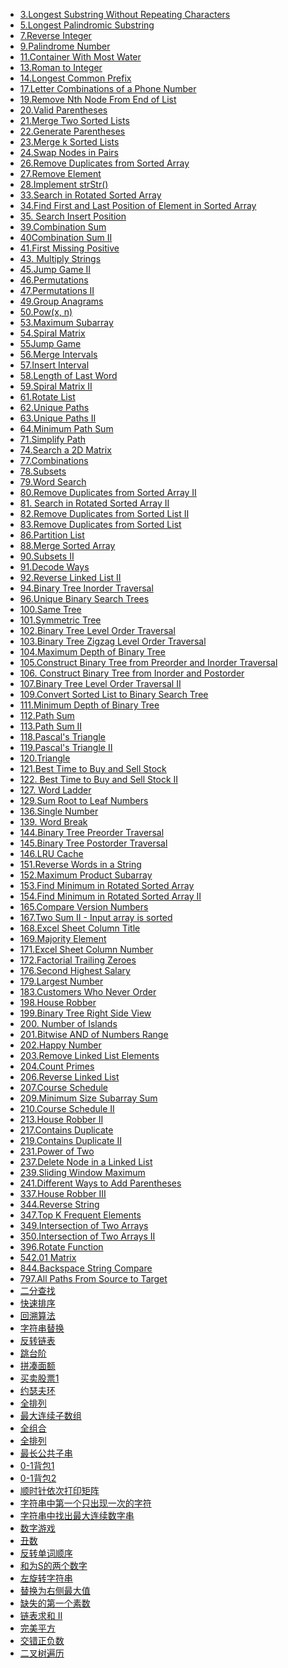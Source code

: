+ [3.Longest Substring Without Repeating Characters](https://github.com/kangdengfei/LeetCode/blob/master/src/main/java/LeetCode1_100/Longest_Substring_Without_Repeating_Characters_3.java)<br>
+ [5.Longest Palindromic Substring](https://github.com/kangdengfei/LeetCode/blob/master/src/main/java/LeetCode1_100/Longest_Palindromic_Substring_5.java)<br>
+ [7.Reverse Integer ](https://github.com/kangdengfei/LeetCode/blob/master/src/main/java/LeetCode1_100/Reverse_Integer_7.java)<br>
+ [9.Palindrome Number](https://github.com/kangdengfei/LeetCode/blob/master/src/main/java/LeetCode1_100/Palindrome_Number_9.java)<br>
+ [11.Container With Most Water](https://github.com/kangdengfei/LeetCode/blob/master/src/main/java/LeetCode1_100/Container_With_Most_Water_11.java)<br>
+ [13.Roman to Integer](https://github.com/kangdengfei/LeetCode/blob/master/src/main/java/LeetCode1_100/Roman_to_Integer_13.java)<br>
+ [14.Longest Common Prefix ](https://github.com/kangdengfei/LeetCode/blob/master/src/main/java/LeetCode1_100/Longest_Common_Prefix_14.java)<br>
+ [17.Letter Combinations of a Phone Number](https://github.com/kangdengfei/LeetCode/blob/master/src/main/java/LeetCode1_100/Letter_Combinations_of_a_Phone_Number_17.java)<br>
+ [19.Remove Nth Node From End of List  ](https://github.com/kangdengfei/LeetCode/blob/master/src/main/java/LeetCode1_100/Remove_Nth_Node_From_End_of_List_19.java)<br>
+ [20.Valid Parentheses ](https://github.com/kangdengfei/LeetCode/blob/master/src/main/java/LeetCode1_100/Valid_Parentheses_20.java)<br>
+ [21.Merge Two Sorted Lists ](https://github.com/kangdengfei/LeetCode/blob/master/src/main/java/LeetCode1_100/Merge_Two_Sorted_Lists_21.java)<br>
+ [22.Generate Parentheses](https://github.com/kangdengfei/LeetCode/blob/master/src/main/java/LeetCode1_100/Generate_Parentheses_22.java)<br>
+ [23.Merge k Sorted Lists ](https://github.com/kangdengfei/LeetCode/blob/master/src/main/java/LeetCode1_100/Merge_k_Sorted_Lists_23.java)<br>
+ [24.Swap Nodes in Pairs ](https://github.com/kangdengfei/LeetCode/blob/master/src/main/java/LeetCode1_100/Swap_Nodes_in_Pairs_24.java)<br>
+ [26.Remove Duplicates from Sorted Array](https://github.com/kangdengfei/LeetCode/blob/master/src/main/java/LeetCode1_100/Remove_Duplicates_from_Sorted_Array_26.java)<br>
+ [27.Remove Element](https://github.com/kangdengfei/LeetCode/blob/master/src/main/java/LeetCode1_100/Remove_Element_27.java)<br>
+ [28.Implement strStr()](https://github.com/kangdengfei/LeetCode/blob/master/src/main/java/LeetCode1_100/Implement_strStr_28.java)<br>
+ [33.Search in Rotated Sorted Array](https://github.com/kangdengfei/LeetCode/blob/master/src/main/java/LeetCode1_100/Search_in_Rotated_Sorted_Array_33.java)<br>
+ [34.Find First and Last Position of Element in Sorted Array](https://github.com/kangdengfei/LeetCode/blob/master/src/main/java/LeetCode1_100/Find_First_and_Last_Position_of_Element_in_Sorted_Array_34.java)<br>
+ [35. Search Insert Position](https://github.com/kangdengfei/LeetCode/blob/master/src/main/java/LeetCode1_100/Search_Insert_Position_35.java)<br>
+ [39.Combination Sum](https://github.com/kangdengfei/LeetCode/blob/master/src/main/java/LeetCode1_100/Combination_Sum_39.java)<br>
+ [40Combination Sum II ](https://github.com/kangdengfei/LeetCode/blob/master/src/main/java/LeetCode1_100/Combination_Sum_II_40.java)<br>
+ [41.First Missing Positive](https://github.com/kangdengfei/LeetCode/blob/master/src/main/java/LeetCode1_100/First_Missing_Positive_41.java)<br>
+ [43. Multiply Strings](https://github.com/kangdengfei/LeetCode/blob/master/src/main/java/LeetCode1_100/Multiply_Strings_43.java)<br>
+ [45.Jump Game II  ](https://github.com/kangdengfei/LeetCode/blob/master/src/main/java/LeetCode1_100/Jump_Game_II_45.java)<br>
+ [46.Permutations ](https://github.com/kangdengfei/LeetCode/blob/master/src/main/java/LeetCode1_100/Permutations_46.java)<br>
+ [47.Permutations II](https://github.com/kangdengfei/LeetCode/blob/master/src/main/java/LeetCode1_100/Permutations_II_47.java)<br>
+ [49.Group Anagrams  ](https://github.com/kangdengfei/LeetCode/blob/master/src/main/java/LeetCode1_100/Group_Anagrams_49.java)<br>
+ [50.Pow(x, n)](https://github.com/kangdengfei/LeetCode/blob/master/src/main/java/LeetCode1_100/Powxn_50.java)<br>
+ [53.Maximum Subarray](https://github.com/kangdengfei/LeetCode/blob/master/src/main/java/LeetCode1_100/Maximum_Subarray_53.java)<br>
+ [54.Spiral Matrix ](https://github.com/kangdengfei/LeetCode/blob/master/src/main/java/LeetCode1_100/Spiral_Matrix_54.java)<br>
+ [55Jump Game ](https://github.com/kangdengfei/LeetCode/blob/master/src/main/java/LeetCode1_100/Jump_Game_55.java)<br>
+ [56.Merge Intervals ](https://github.com/kangdengfei/LeetCode/blob/master/src/main/java/LeetCode1_100/Merge_Intervals_56.java)<br>
+ [57.Insert Interval](https://github.com/kangdengfei/LeetCode/blob/master/src/main/java/LeetCode1_100/Insert_Interval_57.java)<br>
+ [58.Length of Last Word  ](https://github.com/kangdengfei/LeetCode/blob/master/src/main/java/LeetCode1_100/Length_of_Last_Word_58.java)<br>
+ [59.Spiral Matrix II ](https://github.com/kangdengfei/LeetCode/blob/master/src/main/java/LeetCode1_100/Spiral_Matrix_II_59.java)<br>
+ [61.Rotate List  ](https://github.com/kangdengfei/LeetCode/blob/master/src/main/java/LeetCode1_100/Rotate_List_61.java)<br>
+ [62.Unique Paths  ]()
+ [63.Unique Paths II ](https://github.com/kangdengfei/LeetCode/blob/master/src/main/java/LeetCode1_100/Unique_Paths_II_63.java)<br>
+ [64.Minimum Path Sum](https://github.com/kangdengfei/LeetCode/blob/master/src/main/java/LeetCode1_100/Minimum_Path_Sum_64.java)<br>
+ [71.Simplify Path ](https://github.com/kangdengfei/LeetCode/blob/master/src/main/java/LeetCode1_100/Simplify_Path_71.java)<br>
+ [74.Search a 2D Matrix]()
+ [77.Combinations  ]()
+ [78.Subsets ](https://github.com/kangdengfei/LeetCode/blob/master/src/main/java/LeetCode1_100/Subsets_78.java)<br>
+ [79.Word Search](https://github.com/kangdengfei/LeetCode/blob/master/src/main/java/LeetCode1_100/Word_Search_79.java)<br>
+ [80.Remove Duplicates from Sorted Array II](https://github.com/kangdengfei/LeetCode/blob/master/src/main/java/LeetCode1_100/Remove_Duplicates_from_Sorted_Array_II_80.java)<br>
+ [81. Search in Rotated Sorted Array II](https://github.com/kangdengfei/LeetCode/blob/master/src/main/java/LeetCode1_100/Search_in_Rotated_Sorted_Array_II_81.java)<br>
+ [82.Remove Duplicates from Sorted List II ](https://github.com/kangdengfei/LeetCode/blob/master/src/main/java/LeetCode1_100/Remove_Duplicates_from_Sorted_List_II_82.java)<br>
+ [83.Remove Duplicates from Sorted List  ]()
+ [86.Partition List ](https://github.com/kangdengfei/LeetCode/blob/master/src/main/java/LeetCode1_100/Partition_List_86.java)<br>
+ [88.Merge Sorted Array](https://github.com/kangdengfei/LeetCode/blob/master/src/main/java/LeetCode1_100/Merge_Sorted_Array_88.java)<br>
+ [90.Subsets II](https://github.com/kangdengfei/LeetCode/blob/master/src/main/java/LeetCode1_100/Subsets_II_90.java)<br>
+ [91.Decode Ways ](https://github.com/kangdengfei/LeetCode/blob/master/src/main/java/LeetCode1_100/Decode_Ways_91.java)<br>
+ [92.Reverse Linked List II ](https://github.com/kangdengfei/LeetCode/blob/master/src/main/java/LeetCode1_100/Reverse_Linked_List_II_92.java)<br>
+ [94.Binary Tree Inorder Traversal](https://github.com/kangdengfei/LeetCode/blob/master/src/main/java/LeetCode1_100/Binary_Tree_Inorder_Traversal_94.java)<br>
+ [96.Unique Binary Search Trees](https://github.com/kangdengfei/LeetCode/blob/master/src/main/java/LeetCode1_100/Unique_Binary_Search_Trees_96.java)<br>
+ [100.Same Tree  ](https://github.com/kangdengfei/LeetCode/blob/master/src/main/java/LeetCode1_100/Same_Tree_100.java)<br>
+ [101.Symmetric Tree](https://github.com/kangdengfei/LeetCode/blob/master/src/main/java/LeetCode101_150/Symmetric_Tree_101.java)<br>
+ [102.Binary Tree Level Order Traversal](https://github.com/kangdengfei/LeetCode/blob/master/src/main/java/LeetCode101_150/Binary_Tree_Level_Order_Traversal_102.java)<br>
+ [103.Binary Tree Zigzag Level Order Traversal ](https://github.com/kangdengfei/LeetCode/blob/master/src/main/java/LeetCode101_150/Binary_Tree_Zigzag_Level_Order_Traversal_103.java)
+ [104.Maximum Depth of Binary Tree ](https://github.com/kangdengfei/LeetCode/blob/master/src/main/java/LeetCode101_150/Maximum_Depth_of_Binary_Tree_104.java)<br>
+ [105.Construct Binary Tree from Preorder and Inorder Traversal](https://github.com/kangdengfei/LeetCode/blob/master/src/main/java/LeetCode101_150/Construct_Binary_Tree_from_Preorder_and_Inorder_105.java)<br>
+ [106. Construct Binary Tree from Inorder and Postorder](https://github.com/kangdengfei/LeetCode/blob/master/src/main/java/LeetCode101_150/Construct_Binary_Tree_from_Inorder_and_Postorder_106.java)<br>
+ [107.Binary Tree Level Order Traversal II]()
+ [109.Convert Sorted List to Binary Search Tree ]()
+ [111.Minimum Depth of Binary Tree ]()
+ [112.Path Sum](https://github.com/kangdengfei/LeetCode/blob/master/src/main/java/LeetCode101_150/Path_Sum_112.java)<br>
+ [113.Path Sum II](https://github.com/kangdengfei/LeetCode/blob/master/src/main/java/LeetCode101_150/Path_Sum_II_113.java)<br>
+ [118.Pascal's Triangle ](https://github.com/kangdengfei/LeetCode/blob/master/src/main/java/LeetCode101_150/Pascals_Triangle_118.java)<br>
+ [119.Pascal's Triangle II](https://github.com/kangdengfei/LeetCode/blob/master/src/main/java/LeetCode101_150/Pascals_Triangle_II_119.java)<br>
+ [120.Triangle](https://github.com/kangdengfei/LeetCode/blob/master/src/main/java/LeetCode101_150/Triangle_120.java)<br>
+ [121.Best Time to Buy and Sell Stock](https://github.com/kangdengfei/LeetCode/blob/master/src/main/java/LeetCode101_150/Best_Time_to_Buy_and_Sell_Stock_121.java)<br>
+ [122. Best Time to Buy and Sell Stock II](https://github.com/kangdengfei/LeetCode/blob/master/src/main/java/LeetCode101_150/Best_Time_to_Buy_and_Sell_Stock_II_122.java)
+ [127. Word Ladder](https://github.com/kangdengfei/LeetCode/blob/master/src/main/java/LeetCode101_150/Word_Ladder_127.java)<br>
+ [129.Sum Root to Leaf Numbers](https://github.com/kangdengfei/LeetCode/blob/master/src/main/java/LeetCode101_150/Sum_Root_to_Leaf_Numbers_129.java)<br>
+ [136.Single Number](https://github.com/kangdengfei/LeetCode/blob/master/src/main/java/LeetCode101_150/Single_Number_136.java)<br>
+ [139. Word Break](https://github.com/kangdengfei/LeetCode/blob/master/src/main/java/LeetCode101_150/Word_Break_139.java)<br>
+ [144.Binary Tree Preorder Traversal](https://github.com/kangdengfei/LeetCode/blob/master/src/main/java/LeetCode101_150/Binary_Tree_Preorder_Traversal_144.java)<br>
+ [145.Binary Tree Postorder Traversal](https://github.com/kangdengfei/LeetCode/blob/master/src/main/java/LeetCode101_150/Binary_Tree_Postorder_Traversal_145.java)<br>
+ [146.LRU Cache](https://github.com/kangdengfei/LeetCode/blob/master/src/main/java/LeetCode101_150/LRU_Cache_146.java)<br>
+ [151.Reverse Words in a String](https://github.com/kangdengfei/LeetCode/blob/master/src/main/java/LeetCode151_200/Reverse_Words_in_a_String_151.java)<br>
+ [152.Maximum Product Subarray](https://github.com/kangdengfei/LeetCode/blob/master/src/main/java/LeetCode151_200/Maximum_Product_Subarray_152.java)<br>
+ [153.Find Minimum in Rotated Sorted Array ](https://github.com/kangdengfei/LeetCode/blob/master/src/main/java/LeetCode151_200/Find_Minimum_in_Rotated_Sorted_Array_153.java)<br>
+ [154.Find Minimum in Rotated Sorted Array II](https://github.com/kangdengfei/LeetCode/blob/master/src/main/java/LeetCode151_200/Find_Minimum_in_Rotated_Sorted_Array_II_154.java)<br>
+ [165.Compare Version Numbers](https://github.com/kangdengfei/LeetCode/blob/master/src/main/java/LeetCode151_200/Compare_Version_Numbers_165.java)<br>
+ [167.Two Sum II - Input array is sorted ](https://github.com/kangdengfei/LeetCode/blob/master/src/main/java/LeetCode151_200/Two_Sum_II_Input_array_is_sorted_167.java)<br>
+ [168.Excel Sheet Column Title ](https://github.com/kangdengfei/LeetCode/blob/master/src/main/java/LeetCode151_200/Excel_Sheet_Column_Title_168.java)<br>
+ [169.Majority Element ](https://github.com/kangdengfei/LeetCode/blob/master/src/main/java/LeetCode151_200/Majority_Element_169.java)<br>
+ [171.Excel Sheet Column Number ](https://github.com/kangdengfei/LeetCode/blob/master/src/main/java/LeetCode151_200/Excel_Sheet_Column_Number_171.java)<br>
+ [172.Factorial Trailing Zeroes](https://github.com/kangdengfei/LeetCode/blob/master/src/main/java/LeetCode151_200/Factorial_Trailing_Zeroes_172.java)<br>
+ [176.Second Highest Salary ](https://github.com/kangdengfei/LeetCode/blob/master/src/main/java/sql/176_Second_Highest_Salary.sql)<br>
+ [179.Largest Number](https://github.com/kangdengfei/LeetCode/blob/master/src/main/java/LeetCode151_200/Largest_Number_179.java)<br>
+ [183.Customers Who Never Order](https://github.com/kangdengfei/LeetCode/blob/master/src/main/java/sql/183_Customers_Who_Never_Order.sql)<br>
+ [198.House Robber ](https://github.com/kangdengfei/LeetCode/blob/master/src/main/java/LeetCode151_200/House_Robber_198.java)<br>
+ [199.Binary Tree Right Side View]()<br>
+ [200. Number of Islands](https://github.com/kangdengfei/LeetCode/blob/master/src/main/java/LeetCode151_200/Number_of_Islands_200.java)<br>
+ [201.Bitwise AND of Numbers Range](https://github.com/kangdengfei/LeetCode/blob/master/src/main/java/LeetCode201_250/Bitwise_AND_of_Numbers_Range_201.java)<br>
+ [202.Happy Number](https://github.com/kangdengfei/LeetCode/blob/master/src/main/java/LeetCode201_250/Happy_Number_201.java)<br>
+ [203.Remove Linked List Elements](https://github.com/kangdengfei/LeetCode/blob/master/src/main/java/LeetCode201_250/Remove_Linked_List_Elements_203.java)<br>
+ [204.Count Primes](https://github.com/kangdengfei/LeetCode/blob/master/src/main/java/LeetCode201_250/Count_Primes_204.java)<br>
+ [206.Reverse Linked List](https://github.com/kangdengfei/LeetCode/blob/master/src/main/java/LeetCode201_250/Reverse_Linked_List_206.java)<br>
+ [207.Course Schedule](https://github.com/kangdengfei/LeetCode/blob/master/src/main/java/LeetCode201_250/Course_Schedule_207.java)<br>
+ [209.Minimum Size Subarray Sum](https://github.com/kangdengfei/LeetCode/blob/master/src/main/java/LeetCode201_250/Minimum_Size_Subarray_Sum_209.java)<br>
+ [210.Course Schedule II ](https://github.com/kangdengfei/LeetCode/blob/master/src/main/java/LeetCode201_250/Course_Schedule_II_210.java)<br>
+ [213.House Robber II ](https://github.com/kangdengfei/LeetCode/blob/master/src/main/java/LeetCode201_250/House_Robber_II_213.java)<br>
+ [217.Contains Duplicate  ](https://github.com/kangdengfei/LeetCode/blob/master/src/main/java/LeetCode201_250/Contains_Duplicate_217.java)<br>
+ [219.Contains Duplicate II ](https://github.com/kangdengfei/LeetCode/blob/master/src/main/java/LeetCode201_250/Contains_Duplicate_II_219.java)<br>
+ [231.Power of Two](https://github.com/kangdengfei/LeetCode/blob/master/src/main/java/LeetCode201_250/Power_of_Two_231.java)<br>
+ [237.Delete Node in a Linked List](https://github.com/kangdengfei/LeetCode/blob/master/src/main/java/LeetCode201_250/Delete_Node_in_a_Linked_List_237.java)<br>
+ [239.Sliding Window Maximum](https://github.com/kangdengfei/LeetCode/blob/master/src/main/java/LeetCode201_250/Sliding_Window_Maximum_239.java)<br>
+ [241.Different Ways to Add Parentheses](https://github.com/kangdengfei/LeetCode/blob/master/src/main/java/LeetCode201_250/Different_Ways_to_Add_Parentheses_241.java)<br>
+ [337.House Robber III](https://github.com/kangdengfei/LeetCode/blob/master/src/main/java/Leetcode250_/House_Robber_III_337.java)<br>
+ [344.Reverse String](https://github.com/kangdengfei/LeetCode/blob/master/src/main/java/Leetcode250_/Reverse_String_344.java)<br>
+ [347.Top K Frequent Elements](https://github.com/kangdengfei/LeetCode/blob/master/src/main/java/Leetcode250_/Top_K_Frequent_Elements_347.java)<br>
+ [349.Intersection of Two Arrays](https://github.com/kangdengfei/LeetCode/blob/master/src/main/java/Leetcode250_/Intersection_of_Two_Arrays_349.java)<br>
+ [350.Intersection of Two Arrays II](https://github.com/kangdengfei/LeetCode/blob/master/src/main/java/Leetcode250_/Intersection_of_Two_Arrays_II_350.java)<br>
+ [396.Rotate Function](https://github.com/kangdengfei/LeetCode/blob/master/src/main/java/Leetcode250_/Rotate_Function_396.java)<br>
+ [542.01 Matrix](https://github.com/kangdengfei/LeetCode/blob/master/src/main/java/Leetcode250_/Matrix_542.java)<br>
+ [844.Backspace String Compare](https://github.com/kangdengfei/LeetCode/blob/master/src/main/java/Leetcode250_/Backspace_String_Compare_844.java)<br>
+ [797.All Paths From Source to Target](https://github.com/kangdengfei/LeetCode/blob/master/src/main/java/mysolution/All_Paths_From_Source_to_Target_797.java)<br>
+ [二分查找](https://github.com/kangdengfei/Code/blob/master/src/main/java/BinarySearch.java)<br>
+ [快速排序](https://github.com/kangdengfei/Code/blob/master/src/main/java/QuickSort.java)<br>
+ [回溯算法](https://github.com/kangdengfei/Code/blob/master/src/main/java/testsolution/Solution1.java)<br>
+ [字符串替换](https://github.com/kangdengfei/Code/blob/master/src/main/java/testsolution/Solution3.java)<br>
+ [反转链表](https://github.com/kangdengfei/Code/blob/master/src/main/java/testsolution/Solution4.java)<br>
+ [跳台阶](https://github.com/kangdengfei/Code/blob/master/src/main/java/testsolution/Solution5.java)<br>
+ [拼凑面额](https://github.com/kangdengfei/Code/blob/master/src/main/java/testsolution/Solution6.java)<br>
+ [买卖股票1](https://github.com/kangdengfei/Code/blob/master/src/main/java/testsolution/Solution7.java)<br>
+ [约瑟夫环](https://github.com/kangdengfei/Code/blob/master/src/main/java/testsolution/Solution8.java)<br>
+ [全排列](https://github.com/kangdengfei/Code/blob/master/src/main/java/testsolution/Solution9.java)<br>
+ [最大连续子数组](https://github.com/kangdengfei/Code/blob/master/src/main/java/testsolution/Solution10.java)<br>
+ [全组合](https://github.com/kangdengfei/Code/blob/master/src/main/java/testsolution/Solution11.java)<br>
+ [全排列](https://github.com/kangdengfei/Code/blob/master/src/main/java/testsolution/Solution12.java)<br>
+ [最长公共子串](https://github.com/kangdengfei/Code/blob/master/src/main/java/testsolution/Solution13.java)<br>
+ [0-1背包1](https://github.com/kangdengfei/Code/blob/master/src/main/java/testsolution/Solution14.java)<br>
+ [0-1背包2](https://github.com/kangdengfei/Code/blob/master/src/main/java/testsolution/Solution15.java)<br>
+ [顺时针依次打印矩阵](https://github.com/kangdengfei/Code/blob/master/src/main/java/testsolution/Solution17.java)<br>
+ [字符串中第一个只出现一次的字符](https://github.com/kangdengfei/Code/blob/master/src/main/java/testsolution/Solution19.java)<br>
+ [字符串中找出最大连续数字串](https://github.com/kangdengfei/Code/blob/master/src/main/java/testsolution/Solution20.java)<br>
+ [数字游戏](https://github.com/kangdengfei/Code/blob/master/src/main/java/testsolution/Solution21.java)<br>
+ [丑数](https://github.com/kangdengfei/Code/blob/master/src/main/java/testsolution/Solution22.java)<br>
+ [反转单词顺序](https://github.com/kangdengfei/Code/blob/master/src/main/java/testsolution/Solution23.java)<br>
+ [和为S的两个数字](https://github.com/kangdengfei/Code/blob/master/src/main/java/testsolution/Solution24.java)<br>
+ [左旋转字符串](https://github.com/kangdengfei/Code/blob/master/src/main/java/testsolution/Solution25.java)<br>
+ [替换为右侧最大值](https://github.com/kangdengfei/Code/blob/master/src/main/java/testsolution/Solution26.java)<br>
+ [缺失的第一个素数](https://github.com/kangdengfei/Code/blob/master/src/main/java/testsolution/Solution27.java)<br>
+ [链表求和 II](https://github.com/kangdengfei/Code/blob/master/src/main/java/testsolution/Solution28.java)<br>
+ [完美平方](https://github.com/kangdengfei/Code/blob/master/src/main/java/testsolution/Solution29.java)<br>
+ [交错正负数](https://github.com/kangdengfei/Code/blob/master/src/main/java/testsolution/Solution30.java)<br>
+ [二叉树遍历](https://github.com/kangdengfei/Code/blob/master/src/main/java/testsolution/BinTreeTraverse.java)
